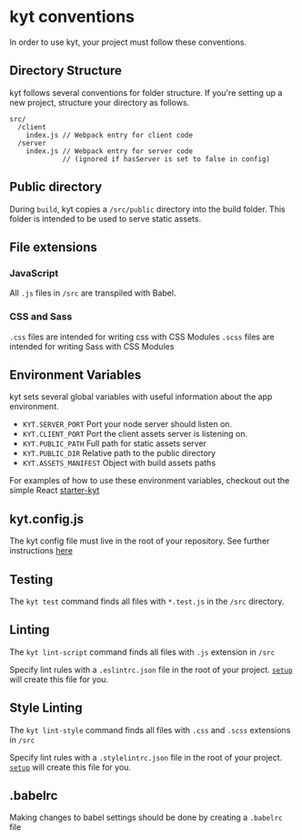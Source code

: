 # kyt conventions

In order to use kyt, your project must follow these conventions.

## Directory Structure

kyt follows several conventions for folder structure. If you're setting up a new project, structure your directory as follows.
```
src/
  /client
    index.js // Webpack entry for client code
  /server
    index.js // Webpack entry for server code
             // (ignored if hasServer is set to false in config)
```

## Public directory

During `build`, kyt copies a `/src/public` directory into the build folder. This folder is intended to be used to serve static assets.

## File extensions

### JavaScript
All `.js` files in `/src` are transpiled with Babel.

### CSS and Sass
`.css` files are intended for writing css with CSS Modules
`.scss` files are intended for writing Sass with CSS Modules

## Environment Variables

kyt sets several global variables with useful information about the app environment.

* `KYT.SERVER_PORT` Port your node server should listen on.
* `KYT.CLIENT_PORT` Port the client assets server is listening on.
* `KYT.PUBLIC_PATH` Full path for static assets server
* `KYT.PUBLIC_DIR` Relative path to the public directory
* `KYT.ASSETS_MANIFEST` Object with build assets paths

For examples of how to use these environment variables, checkout out the simple React [starter-kyt](https://github.com/nytimes/kyt-starter)

## kyt.config.js
The kyt config file must live in the root of your repository.
See further instructions [here](/docs/kytConfig.md)

## Testing
The `kyt test` command finds all files with `*.test.js` in the `/src` directory.

## Linting

The `kyt lint-script` command finds all files with `.js` extension in `/src`

Specify lint rules with a `.eslintrc.json` file in the root of your project. [`setup`](/packages/kyt-cli/README.md) will create this file for you.

## Style Linting
The `kyt lint-style` command finds all files with `.css` and `.scss` extensions in `/src`

Specify lint rules with a `.stylelintrc.json` file in the root of your project. [`setup`](/packages/kyt-cli/README.md) will create this file for you.

## .babelrc
Making changes to babel settings should be done by creating a `.babelrc` file
